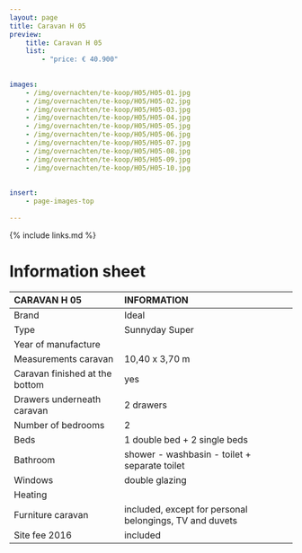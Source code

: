 ```yaml
---
layout: page
title: Caravan H 05
preview: 
    title: Caravan H 05
    list:
        - "price: € 40.900"
        
        
images:
    - /img/overnachten/te-koop/H05/H05-01.jpg
    - /img/overnachten/te-koop/H05/H05-02.jpg
    - /img/overnachten/te-koop/H05/H05-03.jpg
    - /img/overnachten/te-koop/H05/H05-04.jpg
    - /img/overnachten/te-koop/H05/H05-05.jpg
    - /img/overnachten/te-koop/H05/H05-06.jpg
    - /img/overnachten/te-koop/H05/H05-07.jpg
    - /img/overnachten/te-koop/H05/H05-08.jpg
    - /img/overnachten/te-koop/H05/H05-09.jpg
    - /img/overnachten/te-koop/H05/H05-10.jpg
    
    
insert:
    - page-images-top
    
---
```


{% include links.md %}



# Information sheet

CARAVAN H 05                | INFORMATION | 
:---------------------------|:------------|
Brand                       |Ideal               
Type                        |Sunnyday Super                
Year of manufacture         |       
Measurements caravan        |10,40 x 3,70 m
Caravan finished at the bottom  |yes      
Drawers underneath caravan      |2 drawers 
Number of bedrooms          |2
Beds               |1 double bed + 2 single beds
Bathroom           |shower - washbasin - toilet + separate toilet
Windows                      |double glazing
Heating           |
Furniture caravan            |included, except for personal belongings, TV and duvets
Site fee 2016  |included
